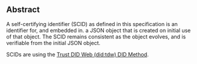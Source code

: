 ## Abstract

A self-certifying identifier (SCID) as defined in this specification is an identifier for, and embedded in.
a JSON object that is created on initial use of that object. The SCID remains consistent as
the object evolves, and is verifiable from the initial JSON object.

SCIDs are using the [Trust DID Web (did:tdw) DID Method].

[Trust DID Web (did:tdw) DID Method]: https://bcgov.github.io/trustdidweb/
